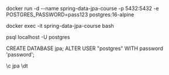 docker run -d --name spring-data-jpa-course -p 5432:5432 -e POSTGRES_PASSWORD=pass123 postgres:16-alpine

docker exec -it spring-data-jpa-course bash

psql localhost -U postgres

CREATE DATABASE jpa;
ALTER USER "postgres" WITH password 'password';

\c jpa
\dt